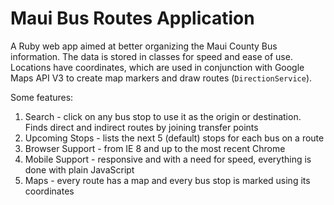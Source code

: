 Maui Bus Routes Application
========

A Ruby web app aimed at better organizing the Maui County Bus information. The data is stored in classes for speed and ease of use. Locations have coordinates, which are used in conjunction with Google Maps API V3 to create map markers and draw routes (`DirectionService`). 

Some features:
  1. Search          - click on any bus stop to use it as the origin or destination. Finds direct and indirect routes by joining transfer points
  2. Upcoming Stops  - lists the next 5 (default) stops for each bus on a route
  3. Browser Support - from IE 8 and up to the most recent Chrome
  4. Mobile Support  - responsive and with a need for speed, everything is done with plain JavaScript
  5. Maps            - every route has a map and every bus stop is marked using its coordinates
